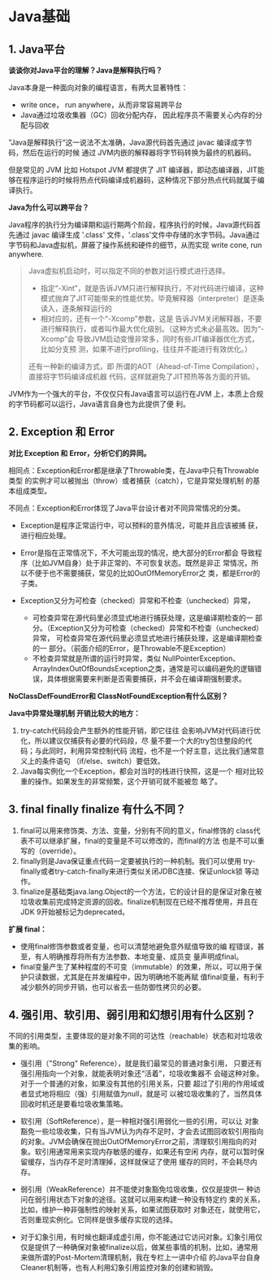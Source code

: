 # Java基础

## 1. Java平台

**谈谈你对Java平台的理解？Java是解释执行吗？**

Java本身是一种面向对象的编程语言，有两大显著特性：
- write once， run anywhere，从而非常容易跨平台
- Java通过垃圾收集器（GC）回收分配内存， 因此程序员不需要关心内存的分配与回收

”Java是解释执行“这一说法不太准确，Java源代码首先通过 javac 编译成字节码，然后在运行的时候 通过 JVM内嵌的解释器将字节码转换为最终的机器码。

但是常见的 JVM 比如 Hotspot JVM 都提供了 JIT 编译器，即动态编译器，JIT能够在程序运行的时候将热点代码编译成机器码，这种情况下部分热点代码就属于编译执行。



**Java为什么可以跨平台？**

Java程序的执行分为编译期和运行期两个阶段，程序执行的时候，Java源代码首先通过 javac 编译生成 '.class' 文件，'.class'文件中存储的水字节码。Java通过字节码和Java虚拟机，屏蔽了操作系统和硬件的细节，从而实现 write cone, run anywhere.

> Java虚拟机启动时，可以指定不同的参数对运行模式进行选择。
>
> - 指定“-Xint”，就是告诉JVM只进行解释执行，不对代码进行编译，这种 模式抛弃了JIT可能带来的性能优势。毕竟解释器（interpreter）是逐条 读入，逐条解释运行的
> - 相对应的，还有一个“-Xcomp”参数，这是 告诉JVM关闭解释器，不要进行解释执行，或者叫作最大优化级别。（这种方式未必最高效。因为“-Xcomp”会 导致JVM启动变慢非常多，同时有些JIT编译器优化方式，比如分支预 测，如果不进行profiling，往往并不能进行有效优化。）
>
> 还有一种新的编译方式，即 所谓的AOT（Ahead-of-Time Compilation），直接将字节码编译成机器 代码，这样就避免了JIT预热等各方面的开销。

JVM作为一个强大的平台，不仅仅只有Java语言可以运行在JVM 上，本质上合规的字节码都可以运行，Java语言自身也为此提供了便 利。

## 2. Exception 和 Error

**对比 Exception 和 Error，分析它们的异同。**

相同点：Exception和Error都是继承了Throwable类，在Java中只有Throwable类型 的实例才可以被抛出（throw）或者捕获（catch），它是异常处理机制 的基本组成类型。

不同点：Exception和Error体现了Java平台设计者对不同异常情况的分类。 

- Exception是程序正常运行中，可以预料的意外情况，可能并且应该被捕 获，进行相应处理。

- Error是指在正常情况下，不大可能出现的情况，绝大部分的Error都会 导致程序（比如JVM自身）处于非正常的、不可恢复状态。既然是非正 常情况，所以不便于也不需要捕获，常见的比如OutOfMemoryError之 类，都是Error的子类。

- Exception又分为可检查（checked）异常和不检查（unchecked）异常， 
  - 可检查异常在源代码里必须显式地进行捕获处理，这是编译期检查的一 部分。（Exception又分为可检查（checked）异常和不检查（unchecked）异常， 可检查异常在源代码里必须显式地进行捕获处理，这是编译期检查的一 部分。（前面介绍的Error，是Throwable不是Exception）
  - 不检查异常就是所谓的运行时异常，类似 NullPointerException、 ArrayIndexOutOfBoundsException之类，通常是可以编码避免的逻辑错 误，具体根据需要来判断是否需要捕获，并不会在编译期强制要求。

**NoClassDefFoundError和 ClassNotFoundException有什么区别？**



**Java中异常处理机制 开销比较大的地方：**

1. try-catch代码段会产生额外的性能开销，即它往往 会影响JVM对代码进行优化，所以建议仅捕获有必要的代码段，尽 量不要一个大的try包住整段的代码；与此同时，利用异常控制代码 流程，也不是一个好主意，远比我们通常意义上的条件语句 （if/else、switch）要低效。
2.  Java每实例化一个Exception，都会对当时的栈进行快照，这是一个 相对比较重的操作。如果发生的非常频繁，这个开销可就不能被忽 略了。



## 3. final finally  finalize 有什么不同？

1. final可以用来修饰类、方法、变量，分别有不同的意义，final修饰的 class代表不可以继承扩展，final的变量是不可以修改的，而final的方法 也是不可以重写的（override）。
2. finally则是Java保证重点代码一定要被执行的一种机制。我们可以使用 try-finally或者try-catch-finally来进行类似关闭JDBC连接、保证unlock锁 等动作。 
3. finalize是基础类java.lang.Object的一个方法，它的设计目的是保证对象在被垃圾收集前完成特定资源的回收。finalize机制现在已经不推荐使用，并且在JDK 9开始被标记为deprecated。

**扩展 final：**

- 使用final修饰参数或者变量，也可以清楚地避免意外赋值导致的编 程错误，甚至，有人明确推荐将所有方法参数、本地变量、成员变 量声明成final。 
- final变量产生了某种程度的不可变（immutable）的效果，所以，可以用于保护只读数据，尤其是在并发编程中，因为明确地不能再赋 值final变量，有利于减少额外的同步开销，也可以省去一些防御性拷贝的必要。

## 4. 强引用、软引用、弱引用和幻想引用有什么区别？

不同的引用类型，主要体现的是对象不同的可达性（reachable）状态和对垃圾收集的影响。

- 强引用（"Strong" Reference），就是我们最常见的普通对象引用， 只要还有强引用指向一个对象，就能表明对象还“活着”，垃圾收集器不 会碰这种对象。对于一个普通的对象，如果没有其他的引用关系，只要 超过了引用的作用域或者显式地将相应（强）引用赋值为null，就是可 以被垃圾收集的了，当然具体回收时机还是要看垃圾收集策略。
- 软引用（SoftReference），是一种相对强引用弱化一些的引用，可以让 对象豁免一些垃圾收集，只有当JVM认为内存不足时，才会去试图回收软引用指向的对象。JVM会确保在抛出OutOfMemoryError之前，清理软引用指向的对象。软引用通常用来实现内存敏感的缓存，如果还有空闲 内存，就可以暂时保留缓存，当内存不足时清理掉，这样就保证了使用 缓存的同时，不会耗尽内存。

- 弱引用（WeakReference）并不能使对象豁免垃圾收集，仅仅是提供一 种访问在弱引用状态下对象的途径。这就可以用来构建一种没有特定约 束的关系，比如，维护一种非强制性的映射关系，如果试图获取时 对象还在，就使用它，否则重现实例化。它同样是很多缓存实现的选择。

- 对于幻象引用，有时候也翻译成虚引用，你不能通过它访问对象。幻象引用仅仅是提供了一种确保对象被finalize以后，做某些事情的机制，比如，通常用来做所谓的Post-Mortem清理机制，我在专栏上一讲中介绍 的Java平台自身Cleaner机制等，也有人利用幻象引用监控对象的创建和销毁。


## 


